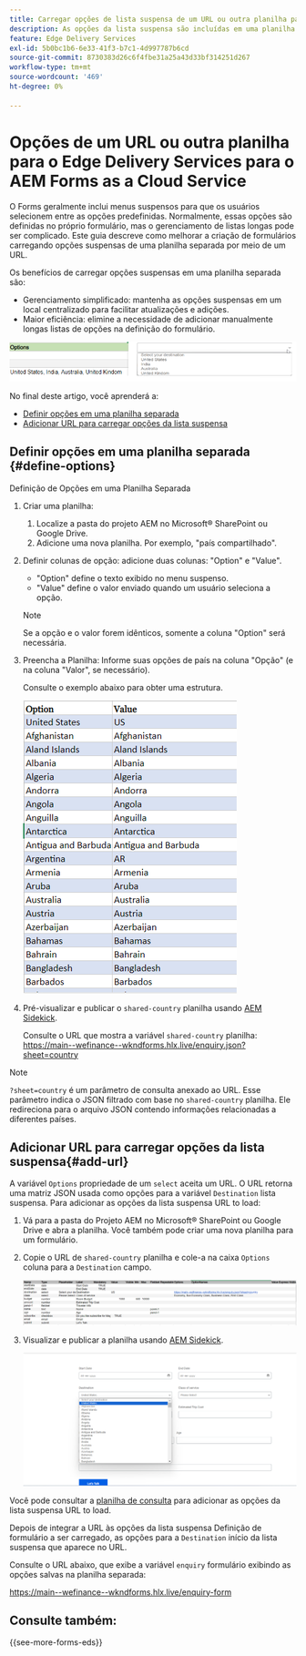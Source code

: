 ```yaml
---
title: Carregar opções de lista suspensa de um URL ou outra planilha para o Edge Delivery Services para AEM Forms as a Cloud Service
description: As opções da lista suspensa são incluídas em uma planilha distinta e, em seguida, importadas para a planilha principal por meio do URL fornecido.
feature: Edge Delivery Services
exl-id: 5b0bc1b6-6e33-41f3-b7c1-4d997787b6cd
source-git-commit: 8730383d26c6f4fbe31a25a43d33bf314251d267
workflow-type: tm+mt
source-wordcount: '469'
ht-degree: 0%

---
```



# Opções de um URL ou outra planilha para o Edge Delivery Services para o AEM Forms as a Cloud Service

O Forms geralmente inclui menus suspensos para que os usuários selecionem entre as opções predefinidas. Normalmente, essas opções são definidas no próprio formulário, mas o gerenciamento de listas longas pode ser complicado. Este guia descreve como melhorar a criação de formulários carregando opções suspensas de uma planilha separada por meio de um URL.


Os benefícios de carregar opções suspensas em uma planilha separada são:

* Gerenciamento simplificado: mantenha as opções suspensas em um local centralizado para facilitar atualizações e adições.
* Maior eficiência: elimine a necessidade de adicionar manualmente longas listas de opções na definição do formulário.




![Opções suspensas](/help/forms/assets/drop-down-options.png)


No final deste artigo, você aprenderá a:

* [Definir opções em uma planilha separada](#define-options)
* [Adicionar URL para carregar opções da lista suspensa](#add-url)

## Definir opções em uma planilha separada {#define-options}

Definição de Opções em uma Planilha Separada

1. Criar uma planilha:
   1. Localize a pasta do projeto AEM no Microsoft® SharePoint ou Google Drive.
   1. Adicione uma nova planilha. Por exemplo, &quot;país compartilhado&quot;.
1. Definir colunas de opção: adicione duas colunas: &quot;Option&quot; e &quot;Value&quot;.
   * &quot;Option&quot; define o texto exibido no menu suspenso.
   * &quot;Value&quot; define o valor enviado quando um usuário seleciona a opção.

   >[!NOTE]
   >
   >Se a opção e o valor forem idênticos, somente a coluna &quot;Option&quot; será necessária.

1. Preencha a Planilha: Informe suas opções de país na coluna &quot;Opção&quot; (e na coluna &quot;Valor&quot;, se necessário).

   Consulte o exemplo abaixo para obter uma estrutura.

   ![Lista suspensa para país](/help/forms/assets/drop-down-country-options.png)

1. Pré-visualizar e publicar o `shared-country` planilha usando [AEM Sidekick](https://www.aem.live/developer/tutorial#preview-and-publish-your-content).

   Consulte o URL que mostra a variável `shared-country` planilha: https://main--wefinance--wkndforms.hlx.live/enquiry.json?sheet=country

>[!NOTE]
>
> `?sheet=country` é um parâmetro de consulta anexado ao URL. Esse parâmetro indica o JSON filtrado com base no `shared-country` planilha. Ele redireciona para o arquivo JSON contendo informações relacionadas a diferentes países.

## Adicionar URL para carregar opções da lista suspensa{#add-url}

A variável `Options` propriedade de um `select` aceita um URL. O URL retorna uma matriz JSON usada como opções para a variável `Destination` lista suspensa. Para adicionar as opções da lista suspensa URL to load:

1. Vá para a pasta do Projeto AEM no Microsoft® SharePoint ou Google Drive e abra a planilha. Você também pode criar uma nova planilha para um formulário.
1. Copie o URL de `shared-country` planilha e cole-a na caixa `Options` coluna para a `Destination` campo.

   ![Planilha de consulta](/help/forms/assets/drop-down-enquiry.png)

1. Visualizar e publicar a planilha usando [AEM Sidekick](https://www.aem.live/developer/tutorial#preview-and-publish-your-content).


   ![Lista suspensa para país](/help/forms/assets/load-dropdown-options-form.png)

Você pode consultar a [planilha de consulta](/help/forms/assets/enquiry-options.xlsx) para adicionar as opções da lista suspensa URL to load.

Depois de integrar a URL às opções da lista suspensa Definição de formulário a ser carregado, as opções para a `Destination` início da lista suspensa que aparece no URL.

Consulte o URL abaixo, que exibe a variável `enquiry` formulário exibindo as opções salvas na planilha separada:

https://main--wefinance--wkndforms.hlx.live/enquiry-form

## Consulte também:

{{see-more-forms-eds}}



